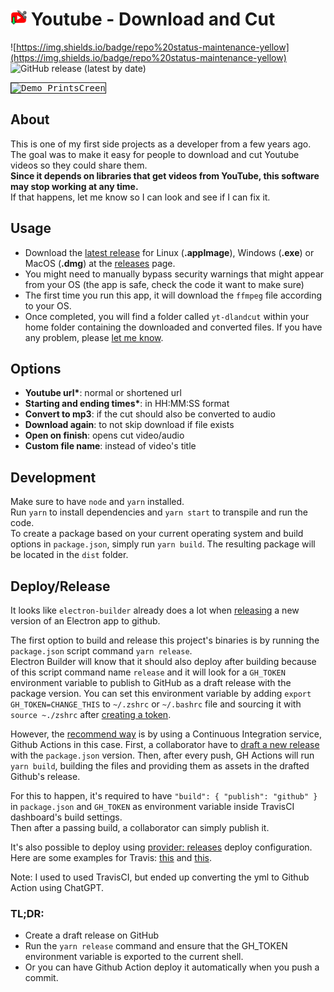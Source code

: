 # <img alt="Demo PrintsCreen" src="public/256x256.png" width="26"> Youtube - Download and Cut

![https://img.shields.io/badge/repo%20status-maintenance-yellow](https://img.shields.io/badge/repo%20status-maintenance-yellow)
![GitHub release (latest by date)](https://img.shields.io/github/v/release/markkop/yt-dlandcut)

<kbd>
  <img border="1" alt="Demo PrintsCreen" src="https://i.imgur.com/hx48SzZ.gif" >
</kbd>

## About

This is one of my first side projects as a developer from a few years ago.  
The goal was to make it easy for people to download and cut Youtube videos so they could share them.  
**Since it depends on libraries that get videos from YouTube, this software may stop working at any time.**  
If that happens, let me know so I can look and see if I can fix it.

## Usage

* Download the [latest release](https://github.com/Markkop/yt-dlandcut/releases/latest) for Linux (**.appImage**), Windows (**.exe**) or MacOS (**.dmg**) at the [releases](https://github.com/Markkop/yt-dlandcut/releases/) page.  
* You might need to manually bypass security warnings that might appear from your OS (the app is safe, check the code it want to make sure)
* The first time you run this app, it will download the `ffmpeg` file according to your OS.  
* Once completed, you will find a folder called `yt-dlandcut` within your home folder containing the downloaded and converted files.
If you have any problem, please [let me know](https://twitter.com/heymarkkop).

## Options

- **Youtube url\***: normal or shortened url
- **Starting and ending times\***: in HH:MM:SS format
- **Convert to mp3**: if the cut should also be converted to audio
- **Download again**: to not skip download if file exists
- **Open on finish**: opens cut video/audio
- **Custom file name**: instead of video's title

## Development

Make sure to have `node` and `yarn` installed.  
Run `yarn` to install dependencies and `yarn start` to transpile and run the code.  
To create a package based on your current operating system and build options in `package.json`, simply run `yarn build`. The resulting package will be located in the `dist` folder.

## Deploy/Release

It looks like `electron-builder` already does a lot when [releasing](https://www.electron.build/configuration/publish) a new version of an Electron app to github.

The first option to build and release this project's binaries is by running the `package.json` script command `yarn release`.  
Electron Builder will know that it should also deploy after building because of this script command name `release` and it will look for a `GH_TOKEN` environment variable to publish to GitHub as a draft release with the package version.
You can set this environment variable by adding `export GH_TOKEN=CHANGE_THIS` to `~/.zshrc` or `~/.bashrc` file and sourcing it with `source ~./zshrc` after [creating a token](https://github.com/settings/tokens/new).

However, the [recommend way](https://www.electron.build/configuration/publish#recommended-github-releases-workflow) is by using a Continuous Integration service, Github Actions in this case.
First, a collaborator have to [draft a new release](https://help.github.com/articles/creating-releases/) with the `package.json` version. Then, after every push, GH Actions will run `yarn build`, building the files and providing them as assets in the drafted Github's release.

For this to happen, it's required to have `"build": { "publish": "github" }` in `package.json` and `GH_TOKEN` as environment variable inside TravisCI dashboard's build settings.  
Then after a passing build, a collaborator can simply publish it.  

It's also possible to deploy using [provider: releases](https://docs.travis-ci.com/user/deployment/releases/) deploy configuration.  
Here are some examples for Travis: [this](https://github.com/lane-c-wagner/electron-ci-boilerplate/blob/master/.travis.yml) and [this](https://github.com/gontarczyk-artur/electron-travis-poc/blob/master/.travis.yml).

Note: I used to used TravisCI, but ended up converting the yml to Github Action using ChatGPT.

### TL;DR:

- Create a draft release on GitHub
- Run the `yarn release` command and ensure that the GH_TOKEN environment variable is exported to the current shell.
- Or you can have Github Action deploy it automatically when you push a commit.
